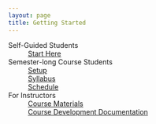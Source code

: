 ```yaml
---
layout: page
title: Getting Started
---
```


<dl>

  <dt>Self-Guided Students</dt>
  <dd>
    <a href="{{ site.baseurl}}/START-for-self-guided-students">
    <i class="fa fa-play-circle"></i> Start Here</a>
  </dd>

  <dt>Semester-long Course Students</dt>
  <dd>
    <a href="{{ site.baseurl}}/computer-setup">
    <i class="fa fa-download"></i> Setup</a>
  </dd>
  <dd>
    <a href="{{ site.baseurl}}/syllabus">
    <i class="fa fa-file-text-o"></i> Syllabus</a>
  </dd>
  <dd>
    <a href="{{ site.baseurl}}/schedule">
    <i class="fa fa-calendar"></i> Schedule</a>
  </dd>


  <dt>For Instructors</dt>
  <dd>
    <a href="{{ site.baseurl}}/nav/course-materials">
    <i class="fa fa-university"></i> Course Materials</a>
  </dd>
  <dd>
    <a href="{{ site.baseurl}}/docs">
    <i class="fa fa-question-circle"></i> Course Development Documentation</a>
  </dd>

</dl>
